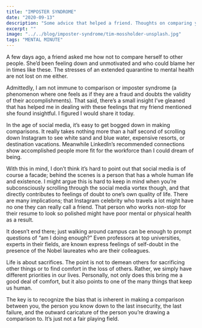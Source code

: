 ```yaml
---
title: "IMPOSTER SYNDROME"
date: "2020-09-13"
description: "Some advice that helped a friend. Thoughts on comparing yourself to others and feeling like a fraud."
excerpt: ""
image: "../../blog/imposter-syndrome/tim-mossholder-unsplash.jpg"
tags: "MENTAL MINUTE"
---
```


A few days ago, a friend asked me how not to compare herself to other people. She’d been feeling down and unmotivated and who could blame her in times like these. The stresses of an extended quarantine to mental health are not lost on me either.

Admittedly, I am not immune to comparison or imposter syndrome (a phenomenon where one feels as if they are a fraud and doubts the validity of their accomplishments). That said, there’s a small insight I’ve gleaned that has helped me in dealing with these feelings that my friend mentioned she found insightful. I figured I would share it today.

In the age of social media, it’s easy to get bogged down in making comparisons. It really takes nothing more than a half second of scrolling down Instagram to see white sand and blue water, expensive resorts, or destination vacations. Meanwhile LinkedIn’s recommended connections show accomplished people more fit for the workforce than I could dream of being.

With this in mind, I don’t think it’s hard to point out that social media is of course a facade; behind the scenes is a person that has a whole human life and existence. I might argue this is hard to keep in mind when you’re subconsciously scrolling through the social media vortex though, and that directly contributes to feelings of doubt to one’s own quality of life. There are many implications; that Instagram celebrity who travels a lot might have no one they can really call a friend. That person who works non-stop for their resume to look so polished might have poor mental or physical health as a result. 

It doesn’t end there; just walking around campus can be enough to prompt questions of “am I doing enough?” Even professors at top universities, experts in their fields, are known express feelings of self-doubt in the presence of the Nobel laureates who are their colleagues. 

Life is about sacrifices. The point is not to demean others for sacrificing other things or to find comfort in the loss of others. Rather, we simply have different priorities in our lives. Personally, not only does this bring me a good deal of comfort, but it also points to one of the many things that keep us human.

The key is to recognize the bias that is inherent in making a comparison between you, the person you know down to the last insecurity, the last failure, and the outward caricature of the person you’re drawing a comparison to. It’s just not a fair playing field.
